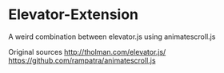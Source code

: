 # Elevator-Extension
A weird combination between elevator.js using animatescroll.js

Original sources 
http://tholman.com/elevator.js/
https://github.com/rampatra/animatescroll.js
